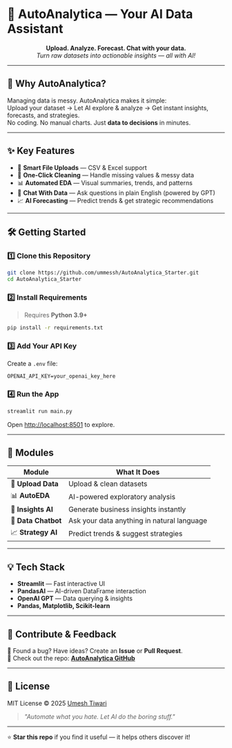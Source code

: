 # 🧠 AutoAnalytica — Your AI Data Assistant

<p align="center">
  <b>Upload. Analyze. Forecast. Chat with your data.</b><br>
  <i>Turn raw datasets into actionable insights — all with AI!</i>
</p>

---

## 🚀 Why AutoAnalytica?

Managing data is messy. AutoAnalytica makes it simple:  
Upload your dataset → Let AI explore & analyze → Get instant insights, forecasts, and strategies.  
No coding. No manual charts. Just **data to decisions** in minutes.

---

## ✨ Key Features

- 📂 **Smart File Uploads** — CSV & Excel support
- 🧼 **One-Click Cleaning** — Handle missing values & messy data
- 📊 **Automated EDA** — Visual summaries, trends, and patterns
- 💬 **Chat With Data** — Ask questions in plain English (powered by GPT)
- 📈 **AI Forecasting** — Predict trends & get strategic recommendations

---

## 🛠 Getting Started

### 1️⃣ Clone this Repository
```bash
git clone https://github.com/ummessh/AutoAnalytica_Starter.git
cd AutoAnalytica_Starter
```

### 2️⃣ Install Requirements
> Requires **Python 3.9+**
```bash
pip install -r requirements.txt
```

### 3️⃣ Add Your API Key
Create a `.env` file:
```env
OPENAI_API_KEY=your_openai_key_here
```

### 4️⃣ Run the App
```bash
streamlit run main.py
```
Open [http://localhost:8501](http://localhost:8501) to explore.

---

## 🧩 Modules

| Module            | What It Does                                              |
|-------------------|-----------------------------------------------------------|
| 📁 **Upload Data** | Upload & clean datasets                                   |
| 📊 **AutoEDA**     | AI-powered exploratory analysis                           |
| 🧠 **Insights AI** | Generate business insights instantly                      |
| 💬 **Data Chatbot**| Ask your data anything in natural language                |
| 📈 **Strategy AI** | Predict trends & suggest strategies                       |

---

## 💡 Tech Stack
- **Streamlit** — Fast interactive UI
- **PandasAI** — AI-driven DataFrame interaction
- **OpenAI GPT** — Data querying & insights
- **Pandas, Matplotlib, Scikit-learn**

---

## 🌟 Contribute & Feedback
💬 Found a bug? Have ideas? Create an **Issue** or **Pull Request**.  
📌 Check out the repo: **[AutoAnalytica GitHub](https://github.com/ummessh/AutoAnalytica/tree/main)**

---

## 📜 License
MIT License © 2025 [Umesh Tiwari](https://github.com/ummessh)

> _"Automate what you hate. Let AI do the boring stuff."_

---

⭐ **Star this repo** if you find it useful — it helps others discover it!
